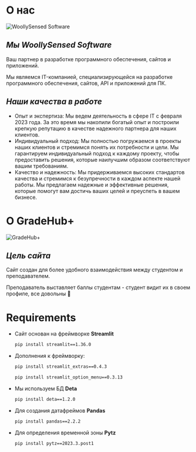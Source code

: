 # О нас
![WoollySensed Software](https://i.imgur.com/xqk0Y8t.png)
## ***Мы WoollySensed Software***
Ваш партнер в разработке программного обеспечения, сайтов и приложений. 

Мы являемся IT-компанией, специализирующейся на разработке программного обеспечения, сайтов, API и приложений для ПК.

## ***Наши качества в работе***
- Опыт и экспертиза: Мы ведем деятельность в сфере IT с февраля 2023 года.
За это время мы накопили богатый опыт и построили крепкую репутацию в качестве надежного партнера для наших клиентов.
- Индивидуальный подход: Мы полностью погружаемся в проекты наших клиентов и стремимся понять их потребности и цели.
Мы гарантируем индивидуальный подход к каждому проекту, чтобы предоставить решения, которые наилучшим образом соответствуют вашим требованиям.
- Качество и надежность: Мы придерживаемся высоких стандартов качества и стремимся к безупречности в каждом аспекте нашей работы.
Мы предлагаем надежные и эффективные решения, которые помогут вам достичь ваших целей и преуспеть в вашем бизнесе.

# О GradeHub+
![GradeHub+](https://i.imgur.com/rXoAUKX.png)
## ***Цель сайта***
Сайт создан для более удобного взаимодействия между студентом и преподавателем.

Преподаватель выставляет баллы студентам - студент видит их в своем профиле, все довольны 🙂

# Requirements
- Сайт основан на фреймворке **Streamlit**
  ```cmd
  pip install streamlit==1.36.0
  ```
- Дополнения к фреймворку:
  ```cmd
  pip install streamlit_extras==0.4.3
  ```
  ```cmd
  pip install streamlit_option_menu==0.3.13
  ```
- Мы используем БД **Deta**
  ```cmd
  pip install deta==1.2.0
  ```
- Для создания датафреймов **Pandas**
  ```cmd
  pip install pandas==2.2.2
  ```
- Для определения временной зоны **Pytz**
  ```cmd
  pip install pytz==2023.3.post1
  ```
